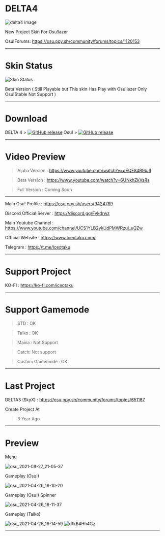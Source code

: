 # DELTA4
![delta4 Image](https://user-images.githubusercontent.com/68460824/116596142-454ab800-a94e-11eb-9940-4a6b75bb30e2.jpg)

New Project Skin For Osu!lazer

Osu!Forums: https://osu.ppy.sh/community/forums/topics/1120153

-----------------------------------------------------------------------------------------------------------------

# Skin Status
![Skin Status](https://user-images.githubusercontent.com/68460824/139641143-1825827a-3d7c-48c0-b8dc-760dcad9c71c.png)

Beta Version ( Still Playable but This skin Has Play with Osu!lazer Only Osu!Stable Not Support )

-----------------------------------------------------------------------------------------------------------------
# Download

DELTA 4 > [![GitHub release](https://img.shields.io/github/release/Iceotaku/DELTA4)](https://github.com/Iceotaku/DELTA4/releases/latest) Osu! > [![GitHub release](https://img.shields.io/github/release/ppy/osu.svg)](https://github.com/ppy/osu/releases/latest)

-----------------------------------------------------------------------------------------------------------------


# Video Preview
> Alpha Version : https://www.youtube.com/watch?v=dEQF84R9bJI

> Beta Version : https://www.youtube.com/watch?v=6UNkhZkVsRs

> Full Version : Coming Soon

-----------------------------------------------------------------------------------------------------------------

Main Osu! Profile : https://osu.ppy.sh/users/9424789

Discord Official Server : https://discord.gg/Fvkdrwz

Main Youtube Channel : https://www.youtube.com/channel/UCS1YLB2ykUdPMWRzul_uQZw

Official Website : https://www.iceotaku.com/

Telegram : https://t.me/Iceotaku

-----------------------------------------------------------------------------------------------------------------

# Support Project

KO-FI : https://ko-fi.com/iceotaku

-----------------------------------------------------------------------------------------------------------------

# Support Gamemode

> STD : OK

> Taiko : OK

> Mania : Not Support

> Catch: Not support

> Custom Gamemode : OK

-----------------------------------------------------------------------------------------------------------------
# Last Project

DELTA3 (SkyX) : https://osu.ppy.sh/community/forums/topics/651167

Create Project At
> 3 Year Ago

-----------------------------------------------------------------------------------------------------------------

# Preview

Menu

![osu_2021-08-27_21-05-37](https://user-images.githubusercontent.com/68460824/131140034-ade71d9e-d039-41d6-b8d1-e8e0df89e471.jpg)

Gameplay (Osu!)

![osu_2021-04-26_18-10-20](https://user-images.githubusercontent.com/68460824/116597562-f3a32d00-a94f-11eb-8e73-b62fec777f23.jpg)

Gameplay (Osu!) Spinner

![osu_2021-04-26_18-11-37](https://user-images.githubusercontent.com/68460824/116598285-d458cf80-a950-11eb-8509-6f69d487804e.jpg)

Gameplay (Taiko)

![osu_2021-04-26_18-14-59](https://user-images.githubusercontent.com/68460824/116598516-1eda4c00-a951-11eb-8413-0e73e02aa369.jpg)
![dfkB4Hh4Gz](https://user-images.githubusercontent.com/68460824/116599263-0fa7ce00-a952-11eb-8682-886dd190f5d8.gif)

-----------------------------------------------------------------------------------------------------------------
